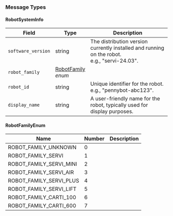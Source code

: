 ### Message Types

#### RobotSystemInfo
| Field             | Type    | Description        |
|-------------------|---------|--------------------|
| `software_version` | string | The distribution version currently installed and running on the robot.<br>e.g., "servi-24.03". |
| `robot_family`    | [RobotFamily](#robotfamilyenum)<br>*enum* |   |
| `robot_id`        | string  | Unique identifier for the robot. e.g., "pennybot-abc123".                   |
| `display_name`    | string  | A user-friendly name for the robot, typically used for display purposes.    |

#### RobotFamilyEnum
| Name                      | Number | Description |
|---------------------------|--------|-------------|
| ROBOT_FAMILY_UNKNOWN      | 0      |             |
| ROBOT_FAMILY_SERVI        | 1      |             |
| ROBOT_FAMILY_SERVI_MINI   | 2      |             |
| ROBOT_FAMILY_SERVI_AIR    | 3      |             |
| ROBOT_FAMILY_SERVI_PLUS   | 4      |             |
| ROBOT_FAMILY_SERVI_LIFT   | 5      |             |
| ROBOT_FAMILY_CARTI_100    | 6      |             |
| ROBOT_FAMILY_CARTI_600    | 7      |             |

